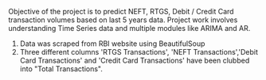 Objective of the project is to predict NEFT, RTGS, Debit / Credit Card transaction volumes based on last 5 years data. 
Project work involves understanding Time Series data and multiple modules like ARIMA and AR. 

1. Data was scraped from RBI website using BeautifulSoup
2. Three different columns 'RTGS Transactions', 'NEFT Transactions','Debit Card Transactions' and 'Credit Card Transactions' have been clubbed into "Total Transactions".
